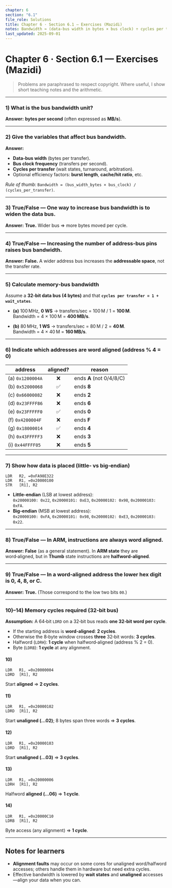 ```yaml
---
chapter: 6
section: "6.1"
file_role: Solutions
title: Chapter 6 · Section 6.1 — Exercises (Mazidi)
notes: Bandwidth ≈ (data‑bus width in bytes × bus clock) ÷ cycles per transfer. Word alignment = address % 4 = 0. Little‑endian stores LSB at the lowest address.
last_updated: 2025-09-01
---
```



# Chapter 6 · Section 6.1 — Exercises (Mazidi)

> Problems are paraphrased to respect copyright. Where useful, I show short teaching notes and the arithmetic.

---

### 1) What is the **bus bandwidth unit**?
**Answer:** **bytes per second** (often expressed as **MB/s**).

---

### 2) Give the **variables** that affect bus bandwidth.
**Answer:**  
- **Data‑bus width** (bytes per transfer).  
- **Bus clock frequency** (transfers per second).  
- **Cycles per transfer** (wait states, turnaround, arbitration).  
- Optional efficiency factors: **burst length**, **cache/hit ratio**, etc.

*Rule of thumb:* `Bandwidth = (bus_width_bytes × bus_clock) / (cycles_per_transfer)`.

---

### 3) True/False — One way to increase bus bandwidth is to **widen the data bus**.  
**Answer:** **True.** Wider bus ⇒ more bytes moved per cycle.

---

### 4) True/False — Increasing the **number of address‑bus pins** raises bus bandwidth.  
**Answer:** **False.** A wider address bus increases the **addressable space**, not the transfer rate.

---

### 5) Calculate **memory‑bus bandwidth**

Assume a **32‑bit data bus (4 bytes)** and that **`cycles per transfer = 1 + wait_states`**.

- **(a)** 100 MHz, **0 WS** → transfers/sec = 100 M / 1 = **100 M**.  
  Bandwidth = 4 × 100 M = **400 MB/s**.

- **(b)** 80 MHz, **1 WS** → transfers/sec = 80 M / 2 = **40 M**.  
  Bandwidth = 4 × 40 M = **160 MB/s**.

---

### 6) Indicate which addresses are **word aligned** (address % 4 = 0)

| address | aligned? | reason |
|---|:--:|---|
| (a) `0x1200004A` | ❌ | ends **A** (not 0/4/8/C) |
| (b) `0x52000068` | ✅ | ends **8** |
| (c) `0x66000082` | ❌ | ends **2** |
| (d) `0x23FFFF86` | ❌ | ends **6** |
| (e) `0x23FFFFF0` | ✅ | ends **0** |
| (f) `0x4200004F` | ❌ | ends **F** |
| (g) `0x18000014` | ✅ | ends **4** |
| (h) `0x43FFFFF3` | ❌ | ends **3** |
| (i) `0x44FFFF05` | ❌ | ends **5** |

---

### 7) Show how data is placed (little‑ vs big‑endian)
```armasm
LDR   R2, =0xFA98E322
LDR   R1, =0x20000100
STR   [R1], R2
```
- **Little‑endian** (LSB at lowest address):  
  `0x20000100: 0x22`, `0x20000101: 0xE3`, `0x20000102: 0x98`, `0x20000103: 0xFA`.
- **Big‑endian** (MSB at lowest address):  
  `0x20000100: 0xFA`, `0x20000101: 0x98`, `0x20000102: 0xE3`, `0x20000103: 0x22`.

---

### 8) True/False — In ARM, **instructions are always word aligned**.  
**Answer:** **False** (as a general statement). In **ARM state** they are word‑aligned, but in **Thumb** state instructions are **halfword‑aligned**.

---

### 9) True/False — In a word‑aligned address the lower hex digit is **0, 4, 8, or C**.  
**Answer:** **True.** (Those correspond to the low two bits `00`.)

---

### 10)–14) **Memory cycles** required (32‑bit bus)

**Assumption:** A 64‑bit `LDRD` on a 32‑bit bus reads **one 32‑bit word per cycle**.  
- If the starting address is **word‑aligned**: **2 cycles**.  
- Otherwise the 8‑byte window crosses **three** 32‑bit words: **3 cycles**.  
- Halfword (`LDRH`): **1 cycle** when halfword‑aligned (address % 2 = 0).  
- Byte (`LDRB`): **1 cycle** at any alignment.

#### 10)
```armasm
LDR   R1, =0x20000004
LDRD  [R1], R2
```
Start **aligned** ⇒ **2 cycles**.

#### 11)
```armasm
LDR   R1, =0x20000102
LDRD  [R1], R2
```
Start **unaligned (…02)**; 8 bytes span three words ⇒ **3 cycles**.

#### 12)
```armasm
LDR   R1, =0x20000103
LDRD  [R1], R2
```
Start **unaligned (…03)** ⇒ **3 cycles**.

#### 13)
```armasm
LDR   R1, =0x20000006
LDRH  [R1], R2
```
Halfword **aligned (…06)** ⇒ **1 cycle**.

#### 14)
```armasm
LDR   R1, =0x20000C10
LDRB  [R1], R2
```
Byte access (any alignment) ⇒ **1 cycle**.

---

## Notes for learners
- **Alignment faults** may occur on some cores for unaligned word/halfword accesses; others handle them in hardware but need extra cycles.  
- Effective bandwidth is lowered by **wait states** and **unaligned** accesses—align your data when you can.
